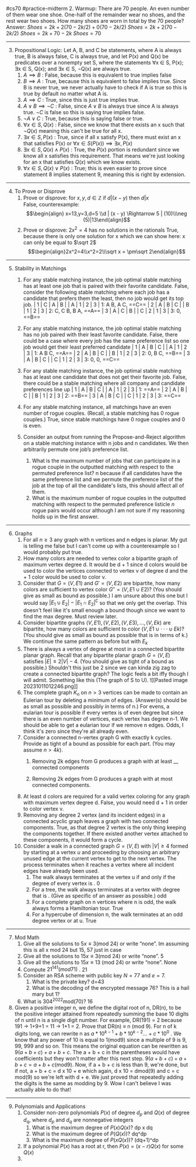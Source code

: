 #cs70 #practice-midterm
2. Warmup: There are 70 people. An even number of them wear one shoe. One-half of the remainder wear no shoes, and the rest wear two shoes. How many shoes are worn in total by the 70 people?
	Answer: 
			 $Shoes = 2k + 2(70-2k/2) + 0(70-2k/2)$
			$Shoes = 2k + 2(70-2k/2)$
			$Shoes = 2k + 70 - 2k$
			$Shoes = 70$
____
 3.  Propositional Logic: Let A, B, and C be statements, where A is always true, B is always false, C is always true, and let P(x) and Q(x) be predicates over a nonempty set S, where the statements ∀x ∈ S, P(x); ∃x ∈ S, Q(x); and ∃x ∈ S, ¬Q(x) are always true.
	 1.  $A \implies B$ : 
		 False, because this is equivalent to true implies false
	 2. $B \implies A$ : 
		 True, because this is equivalent to false implies true. Since B is never true, we never actually have to check if A is true so this is true by default no matter what A is.
	 3. $A \implies C$ : 
		 True, since this is just true implies true.
	 4. $A\vee B\implies\neg C$ : 
		 False, since $A\vee B$ is always true since A is always true. $\neg C$ is false so this is saying true implies false.
	 5. $\neg A \vee C$ : 
		 True, because this is saying false or true.
	 6. $\forall x \in S, Q(x)$ : 
		 False, since we know that there exists an x such that $\neg Q(x)$ meaning this can't be true for all x.
	 7. $\exists x \in S,P(x)$ : 
		 True, since if all x satisfy P(x), there must exist an x that satisfies P(x) or $\forall x \in S(P(x)) \implies \exists x,P(x)$
	 8. $\exists x \in S, Q(x) \wedge P(x)$ : 
		 True, the $P(x)$ portion is redundant since we know all x satisfies this requirement. That means we're just looking for an x that satisfies $Q(x)$ which we know exists.
	 9. $\forall x \in S, Q(x) \vee P(x)$ : 
		 True; this is even easier to prove since statement 8 implies statement 9, meaning this is right by extension.
____
 4. To Prove or Disprove
	 1. Prove or disprove: for $x,y,d \in \mathbb{Z}$ if $d | (x-y)$ then $d | x$  
		 False, counterexample: $$\begin{align} x=13,y=3,d=5 \\d | (x - y) \Rightarrow 5 | (10)\\\neg (5)|13\end{align}$$
	2. Prove or disprove:  $2x^2=4$ has no solutions in the rationals
		True, because there is only one solution for x which we can show here: x can only be equal to $\sqrt 2$ $$\begin{align}2x^2=4\\x^2=2\\\sqrt x = \pm\sqrt 2\end{align}$$
____
 5. Stability in Matchings
	 1. For any stable matching instance, the job optimal stable matching has at least one job that is paired with their favorite candidate. 
		  False, consider the following stable matching where each job has a   candidate that prefers them the least, then no job would get its top job.
		    | 1   | C   | A   | B   |              | A   | 1   | 2   | 3   |          1:    A B, A C, ==C==
		    | 2   | A   | B   | C   |              | B   | 1   | 2   | 3   |         2: C, C B, B A, ==A==
		    | 3   | A  | C   | B   |              | C   | 2   | 1    | 3   |          3: 0, ==B==
		    
	 2. For any stable matching instance, the job optimal stable matching has no job paired with their least favorite candidate.
		False, there could be a case where every job has the same preference list so one job would get their least preferred candidate
		     | 1   | A   | B   | C   |              | A   | 1   | 2   | 3   |          1:    A B C, ==A==
		     | 2   | A   | B   | C   |              | B   | 1   | 2   | 3   |         2: 0, B C, ==B==
		     | 3   | A  | B   | C   |               | C   | 1   | 2    | 3   |          3: 0, 0, ==C==
	 3. For any stable matching instance, the job optimal stable matching has at least one candidate that does not get their favorite job.
		  False, there could be a stable matching where all company and candidate preferences line up
                   | 1   | A   | B   | C   |              | A   | 1   | 2   | 3   |          1:    ==A==
		    | 2   | A   | B   | C   |              | B   | 1   | 2   | 3   |         2:  ==B==
		    | 3   | A   |  B  | C   |              | C   | 1   | 2   | 3   |          3:  ==C==
	 4. For any stable matching instance, all matchings have an even number of rogue couples. (Recall, a stable matching has 0 rogue couples.)
		  True, since stable matchings have 0 rogue couples and 0 is even.
	 5. Consider an output from running the Propose-and-Reject algorithm on a stable matching instance with n jobs and n candidates. We then arbitrarily permute one job’s preference list.
		 1. What is the maximum number of jobs that can participate in a rogue couple in the outputted matching with respect to the permuted preference list?
			   n because if all candidates have the same preference  list and we permute the preference list of the job at the top of all the candidate's lists, this should affect all of them.
		 2. What is the maximum number of rogue couples in the outputted matching with respect to the permuted preference listicle
			   $n$ rogue pairs would occur although I am not sure if my reasoning holds up in the first answer. 
____   
 6. Graphs
	 1. For all $n \geq 3$  any graph with n vertices and n edges is planar.
			  My gut is telling me false but I can't come up with a counterexample so I would probably put true.
	  2. How many colors are needed to vertex color a bipartite graph of maximum vertex degree d.
			  It would be d + 1 since d colors would be used to color the vertices connected to vertex v of degree d and the + 1 color would be used to color v.
	  3. Consider that $G = (V,E1)$ and $G′ = (V,E2)$ are bipartite, how many colors are sufficient to vertex color $G′′ = (V,E1 ∪E2)?$ (You should give as small as bound as possible.)
			I am unsure about this one but I would say $|E_1 \cup E_2| - |E_1 \cap E_2|^\complement$ so that we only get the overlap. This doesn't feel like it's small enough a bound though  since we want to find the max degree. Must review later.
	  4. Consider bipartite graphs $(V,E1),(V,E2),(V,E3),...,(V,Ek)$ are bipartite, how many colors are sufficient to color $(V,E1 ∪ ··· ∪ Ek)?$ (You should give as small as bound as possible that is in terms of k.)
			  We continue the same pattern as before but with $E_k$ 	  
	  5.   There is always a vertex of degree at most in a connected bipartite planar graph. Recall that any bipartite planar graph $G = (V,E)$ satisfies $|E| ≤ 2|V|−4$. (You should give as tight of a bound as possible.)
			Shouldn't this just be 2 since we can kinda zig zag to create a connected bipartite graph? The logic feels a bit iffy though I will admit. Something like this (The graph of S to U). 
			![[Pasted image 20231011012246.png]]
	  6.   The complete graph $K_n$ on $n > 3$ vertices can be made to contain an Eulerian tour by deleting a minimum of edges. (Answer(s) should be as small as possible and possibly in terms of n.)
			  For evens, a eularian tour is possible if every vertex is of even degree but since there is an even number of vertices, each vertex has degree n-1. We should be able to get a eularian tour if we remove n edges. Odds, I think it's zero since  they're all already even.
	  7. Consider a connected n-vertex graph G with exactly k cycles. Provide as tight of a bound as possible for each part. (You may assume $n > 4k$).
		  1. Removing 2k edges from G produces a graph with at least __ connected components
				  
		  1. Removing 2k edges from G produces a graph with at most connected components.
	  8. At least d colors are required for a valid vertex coloring for any graph with maximum vertex degree d.
			  False, you would need d + 1 in order to color vertex v.
	  9.  Removing any degree 2 vertex (and its incident edges) in a connected acyclic graph leaves a graph with two connected components.
			  True, as that degree 2 vertex is the only thing keeping the components together. If there existed another vertex attached to these components, it would form a cycle.
	  10. Consider a walk in a connected graph $G = (V,E)$ with $|V| ≥ 4$ formed by starting at a vertex $u$ and proceeding by choosing an arbitrary unused edge at the current vertex to get to the next vertex. The process terminates when it reaches a vertex where all incident edges have already been used.
		  1. The walk always terminates at the vertex u if and only if the degree of every vertex is .
				  0
		  2. For a tree, the walk always terminates at a vertex with degree that is . (Give as specific of an answer as possible.)
				  odd
		  3. For a complete graph on n vertices where n is odd, the walk always forms a Hamiltonian tour.
				  True
		  4. For a hypercube of dimension n, the walk terminates at an odd degree vertex or at u.
				  True
  ___
  7. Mod Math
	  1. Give all the solutions to $5x ≡ 3$(mod 24) or write “none”.
		  Im assuming this is all x mod 24 but 15, 57 just in case
	  2. Give all the solutions to $15x ≡ 3$(mod 24) or write “none”.
		  5
	  3. Give all the solutions to $15x ≡ 13$ (mod 24) or write “none”.
		  None
	  4. Compute $21^{141} (mod 71)$ .
		  21
	  5. Consider an RSA scheme with public key $N = 77$ and $e = 7$.
		  1. What is the private key?
			  d=43
		  2. What is the decoding of the encrypted message 76?
			  This is a hail mary but 1?
	  6. What is $304^{2022}$mod(70)?
		  16
8. Given a positive integer n, we define the digital root of n, DR(n), to be the positive integer attained from repeatedly summing the base 10 digits of n until n is a single digit number. For example, DR(191) = 2 because 191 → 1+9+1 = 11 → 1+1 = 2. Prove that DR(n) ≡ n (mod 9).
	For n of k digits long, we can rewrite n as $a*10^{k-1} + b*10^{k-2}... + c*10^0$ . We know that any power of 10 is equal to 1(mod9) since a multiple of 9 is 9, 99, 999 and so on. This means the original equation can be rewritten as $9(a + b + c) + a + b + c$. The a + b + c in the parentheses would have coefficients but they won't matter after this next step. $9(a + b + c) + a + b + c = a + b + c$(mod9). Now, if a + b + c is less than 9, we're done, but if not, a + b + c = d x 10 + e which again, d x 10 = dmod(9) and c = c mod(9) so we're left with d + e. We just proved that repeatedly adding the digits is the same as modding by 9. Wow I can't believe I was actually able to do that!
 ___
 9. Polynomials and Applications
	 1. Consider non-zero polynomials $P(x)$ of degree $d_p$ and $Q(x)$ of degree $d_q$, where $d_p$ and $d_q$ are nonnegative integers
		 1. What is the maximum degree of $P(x)Q(x)$?
			 dp x dq
		 2. What is the maximum degree of $P(Q(x))$?
			 dq^dp
		 3. What is the maximum degree of $P(xQ(x))$?
			 (dq+1)^dp
	 2. If a polynomial $P(x)$ has a root at r, then $P(x) = (x - r)Q(x)$ for some $Q(x)$ 
	 3. 
